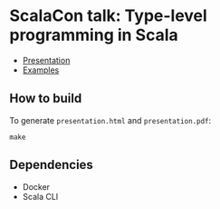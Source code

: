 # ScalaCon talk: Type-level programming in Scala

- [Presentation](https://mbovel.github.io/scalacon-typelevel-operations/presentation)
- [Examples](https://github.com/mbovel/scalacon-typelevel-operations/tree/main/examples)

## How to build

To generate `presentation.html` and `presentation.pdf`:

```
make
```

## Dependencies

- Docker
- Scala CLI
